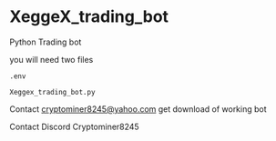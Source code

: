 # XeggeX_trading_bot
Python Trading bot

you will need two files
```
.env

Xeggex_trading_bot.py
```
Contact cryptominer8245@yahoo.com get download of working bot

Contact Discord Cryptominer8245
